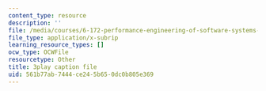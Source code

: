 ```yaml
---
content_type: resource
description: ''
file: /media/courses/6-172-performance-engineering-of-software-systems-fall-2018/561b77ab7444ce245b650dc0b805e369_xwE568oVQ1Y.srt
file_type: application/x-subrip
learning_resource_types: []
ocw_type: OCWFile
resourcetype: Other
title: 3play caption file
uid: 561b77ab-7444-ce24-5b65-0dc0b805e369
---
```

